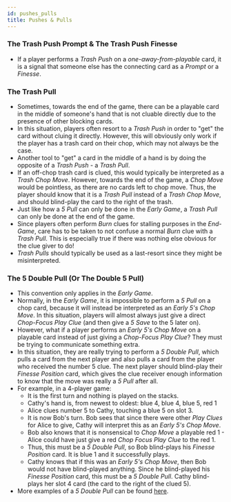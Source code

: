 ```yaml
---
id: pushes_pulls
title: Pushes & Pulls
---
```


### The Trash Push Prompt & The Trash Push Finesse

- If a player performs a *Trash Push* on a *one-away-from-playable* card, it is a signal that someone else has the connecting card as a *Prompt* or a *Finesse*.

### The Trash Pull

- Sometimes, towards the end of the game, there can be a playable card in the middle of someone's hand that is not cluable directly due to the presence of other blocking cards.
- In this situation, players often resort to a *Trash Push* in order to "get" the card without cluing it directly. However, this will obviously only work if the player has a trash card on their chop, which may not always be the case.
- Another tool to "get" a card in the middle of a hand is by doing the opposite of a *Trash Push* - a *Trash Pull*.
- If an off-chop trash card is clued, this would typically be interpreted as a *Trash Chop Move*. However, towards the end of the game, a *Chop Move* would be pointless, as there are no cards left to chop move. Thus, the player should know that it is a *Trash Pull* instead of a *Trash Chop Move*, and should blind-play the card to the right of the trash.
- Just like how a *5 Pull* can only be done in the *Early Game*, a *Trash Pull* can only be done at the end of the game.
- Since players often perform *Burn* clues for stalling purposes in the *End-Game*, care has to be taken to not confuse a normal *Burn* clue with a *Trash Pull*. This is especially true if there was nothing else obvious for the clue giver to do!
- *Trash Pulls* should typically be used as a last-resort since they might be misinterpreted.

### The 5 Double Pull (Or The Double 5 Pull)

- This convention only applies in the *Early Game*.
- Normally, in the *Early Game*, it is impossible to perform a *5 Pull* on a chop card, because it will instead be interpreted as an *Early 5's Chop Move*. In this situation, players will almost always just give a direct *Chop-Focus Play Clue* (and then give a *5 Save* to the 5 later on).
- However, what if a player performs an *Early 5's Chop Move* on a playable card instead of just giving a *Chop-Focus Play Clue*? They must be trying to communicate something extra.
- In this situation, they are really trying to perform a *5 Double Pull*, which pulls a card from the next player and also pulls a card from the player who received the number 5 clue. The next player should blind-play their *Finesse Position* card, which gives the clue receiver enough information to know that the move was really a *5 Pull* after all.
- For example, in a 4-player game:
  - It is the first turn and nothing is played on the stacks.
  - Cathy's hand is, from newest to oldest: blue 4, blue 4, blue 5, red 1
  - Alice clues number 5 to Cathy, touching a blue 5 on slot 3.
  - It is now Bob's turn. Bob sees that since there were other *Play Clues* for Alice to give, Cathy will interpret this as an *Early 5's Chop Move*.
  - Bob also knows that it is nonsensical to *Chop Move* a playable red 1 - Alice could have just give a red *Chop Focus Play Clue* to the red 1.
  - Thus, this must be a *5 Double Pull*, so Bob blind-plays his *Finesse Position* card. It is blue 1 and it successfully plays.
  - Cathy knows that if this was an *Early 5's Chop Move*, then Bob would not have blind-played anything. Since he blind-played his *Finesse Position* card, this must be a *5 Double Pull*. Cathy blind-plays her slot 4 card (the card to the right of the clued 5).
- More examples of a *5 Double Pull* can be found [here](examples/5_double_pull.md).
